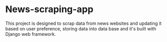 # News-scraping-app
This project is designed to scrap data from news websites and updating it based on user preference, storing data into data base and it's built with Django web framework.
